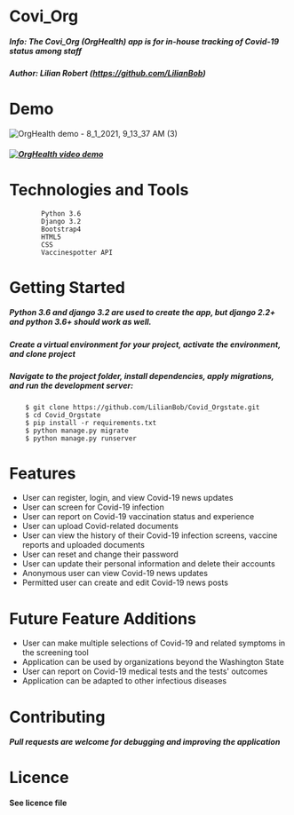 # Covi_Org

##### Info: The Covi_Org (OrgHealth) app is for in-house tracking of Covid-19 status among staff
##### Author: Lilian Robert (https://github.com/LilianBob)

# Demo 

![OrgHealth demo - 8_1_2021, 9_13_37 AM (3)](https://user-images.githubusercontent.com/78000300/127915737-3ef1280d-0921-4bdf-ac7d-0eccceb2260f.gif)

##### [![OrgHealth video demo](https://img.vimeo.com/vi/4db746e6be/0.jpg)](https://vimeo.com/599862936/4db746e6be)

# Technologies and Tools

```
        Python 3.6
        Django 3.2
        Bootstrap4
        HTML5
        CSS
        Vaccinespotter API
```

# Getting Started

##### Python 3.6 and django 3.2 are used to create the app, but django 2.2+ and python 3.6+ should work as well.
##### Create a virtual environment for your project, activate the environment, and clone project
##### Navigate to the project folder, install dependencies, apply migrations, and run the development server:
```
    $ git clone https://github.com/LilianBob/Covid_Orgstate.git
    $ cd Covid_Orgstate
    $ pip install -r requirements.txt
    $ python manage.py migrate
    $ python manage.py runserver 
```

# Features

* User can register, login, and view Covid-19 news updates
* User can screen for Covid-19 infection
* User can report on Covid-19 vaccination status and experience
* User can upload Covid-related documents
* User can view the history of their Covid-19 infection screens, vaccine reports and uploaded documents
* User can reset and change their password
* User can update their personal information and delete their accounts
* Anonymous user can view Covid-19 news updates
* Permitted user can create and edit Covid-19 news posts

# Future Feature Additions

* User can make multiple selections of Covid-19 and related symptoms in the screening tool
* Application can be used by organizations beyond the Washington State
* User can report on Covid-19 medical tests and the tests' outcomes
* Application can be adapted to other infectious diseases

# Contributing

##### Pull requests are welcome for debugging and improving the application

# Licence
#### See licence file


